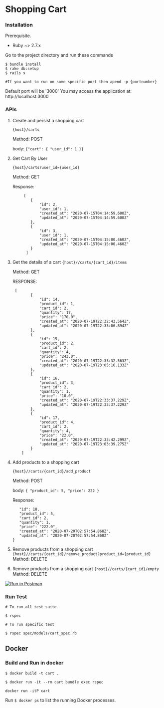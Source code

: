 # Shopping Cart

### Installation
Prerequisite.

  - Ruby ~> 2.7.x

Go to the project directory and run these commands

```
$ bundle install
$ rake db:setup
$ rails s 

#If you want to run on some specific port then apend -p {portnumber}  
```

Default port will be '3000'
You may access the application at: http://localhost:3000

### APIs

1. Create and persist a shopping cart

    `{host}/carts`

    Method: POST

    body: 
        ```{"cart": {
         		"user_id": 1
         	}}	
         ```

2. Get Cart By User

    `{host}/carts?user_id={user_id}`

    Method: GET

    Response: 
    
            [
               {
                   "id": 2,
                   "user_id": 1,
                   "created_at": "2020-07-15T04:14:59.600Z",
                   "updated_at": "2020-07-15T04:14:59.600Z"
               },
               {
                   "id": 3,
                   "user_id": 1,
                   "created_at": "2020-07-15T04:15:00.460Z",
                   "updated_at": "2020-07-15T04:15:00.460Z"
               }
             ]	
         

3. Get the details of a cart
    `{host}//carts/{cart_id}/items`

    Method: GET

    RESPONSE:
    
        [
               {
                   "id": 14,
                   "product_id": 1,
                   "cart_id": 2,
                   "quantity": 17,
                   "price": "170.0",
                   "created_at": "2020-07-19T22:32:43.564Z",
                   "updated_at": "2020-07-19T22:33:06.894Z"
               },
               {
                   "id": 15,
                   "product_id": 2,
                   "cart_id": 2,
                   "quantity": 4,
                   "price": "243.0",
                   "created_at": "2020-07-19T22:33:32.563Z",
                   "updated_at": "2020-07-19T23:05:16.133Z"
               },
               {
                   "id": 16,
                   "product_id": 3,
                   "cart_id": 2,
                   "quantity": 1,
                   "price": "10.0",
                   "created_at": "2020-07-19T22:33:37.229Z",
                   "updated_at": "2020-07-19T22:33:37.229Z"
               },
               {
                   "id": 17,
                   "product_id": 4,
                   "cart_id": 2,
                   "quantity": 4,
                   "price": "22.0",
                   "created_at": "2020-07-19T22:33:42.299Z",
                   "updated_at": "2020-07-19T23:03:39.275Z"
               }
           ]	

4. Add products to a shopping cart

    `{host}//carts/{cart_id}/add_product`

    Method: POST
    
    body: 
        ```{
           	"product_id": 5,
           	"price": 222
           }	
         ```
    
    Response: 
    ```{
       "id": 18,
       "product_id": 5,
       "cart_id": 2,
       "quantity": 1,
       "price": "222.0",
       "created_at": "2020-07-20T02:57:54.868Z",
       "updated_at": "2020-07-20T02:57:54.868Z"
   }
    ``` 
   
5. Remove products from a shopping cart
    `{host}//carts/{cart_id}/remove_product?product_id={product_id}`
    Method: DELETE

6. Remove products from a shopping cart
    `{host}//carts/{cart_id}/empty`
    Method: DELETE

[![Run in Postman](https://run.pstmn.io/button.svg)](https://app.getpostman.com/run-collection/c575eed9be8822292a6e)



### Run Test


```
# To run all test suite

$ rspec

# To run specific test

$ rspec spec/models/cart_spec.rb 
```

## Docker

### Build and Run in docker

```
$ docker build -t cart .

$ docker run -it --rm cart bundle exec rspec

docker run -itP cart
```

Run `$ docker ps` to list the running Docker processes.

 

